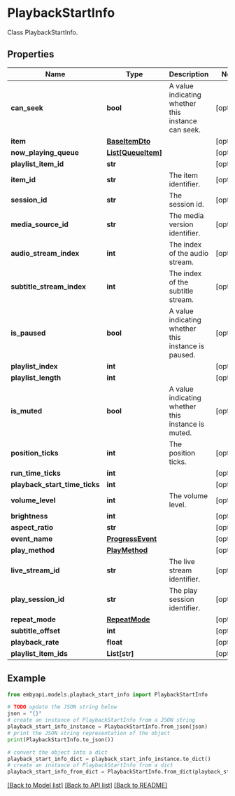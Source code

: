 # PlaybackStartInfo

Class PlaybackStartInfo.  

## Properties

Name | Type | Description | Notes
------------ | ------------- | ------------- | -------------
**can_seek** | **bool** | A value indicating whether this instance can seek. | [optional] 
**item** | [**BaseItemDto**](BaseItemDto.md) |  | [optional] 
**now_playing_queue** | [**List[QueueItem]**](QueueItem.md) |  | [optional] 
**playlist_item_id** | **str** |  | [optional] 
**item_id** | **str** | The item identifier. | [optional] 
**session_id** | **str** | The session id. | [optional] 
**media_source_id** | **str** | The media version identifier. | [optional] 
**audio_stream_index** | **int** | The index of the audio stream. | [optional] 
**subtitle_stream_index** | **int** | The index of the subtitle stream. | [optional] 
**is_paused** | **bool** | A value indicating whether this instance is paused. | [optional] 
**playlist_index** | **int** |  | [optional] 
**playlist_length** | **int** |  | [optional] 
**is_muted** | **bool** | A value indicating whether this instance is muted. | [optional] 
**position_ticks** | **int** | The position ticks. | [optional] 
**run_time_ticks** | **int** |  | [optional] 
**playback_start_time_ticks** | **int** |  | [optional] 
**volume_level** | **int** | The volume level. | [optional] 
**brightness** | **int** |  | [optional] 
**aspect_ratio** | **str** |  | [optional] 
**event_name** | [**ProgressEvent**](ProgressEvent.md) |  | [optional] 
**play_method** | [**PlayMethod**](PlayMethod.md) |  | [optional] 
**live_stream_id** | **str** | The live stream identifier. | [optional] 
**play_session_id** | **str** | The play session identifier. | [optional] 
**repeat_mode** | [**RepeatMode**](RepeatMode.md) |  | [optional] 
**subtitle_offset** | **int** |  | [optional] 
**playback_rate** | **float** |  | [optional] 
**playlist_item_ids** | **List[str]** |  | [optional] 

## Example

```python
from embyapi.models.playback_start_info import PlaybackStartInfo

# TODO update the JSON string below
json = "{}"
# create an instance of PlaybackStartInfo from a JSON string
playback_start_info_instance = PlaybackStartInfo.from_json(json)
# print the JSON string representation of the object
print(PlaybackStartInfo.to_json())

# convert the object into a dict
playback_start_info_dict = playback_start_info_instance.to_dict()
# create an instance of PlaybackStartInfo from a dict
playback_start_info_from_dict = PlaybackStartInfo.from_dict(playback_start_info_dict)
```
[[Back to Model list]](../README.md#documentation-for-models) [[Back to API list]](../README.md#documentation-for-api-endpoints) [[Back to README]](../README.md)


